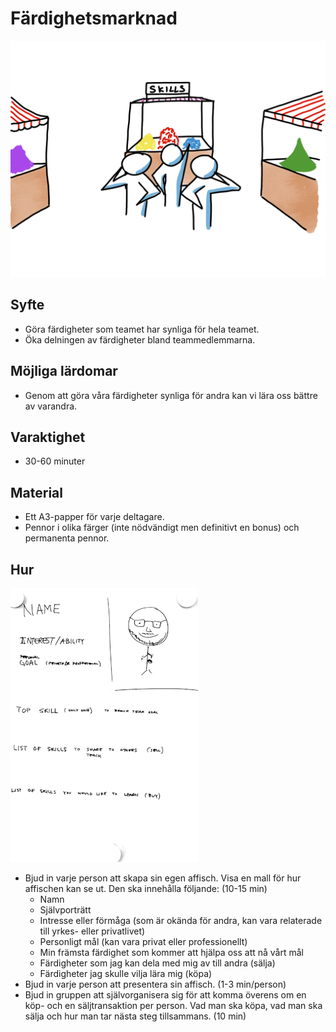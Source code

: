 # Färdighetsmarknad

<img src="images/market-of-skills-top.png">

## Syfte

- Göra färdigheter som teamet har synliga för hela teamet.
- Öka delningen av färdigheter bland teammedlemmarna.

## Möjliga lärdomar

- Genom att göra våra färdigheter synliga för andra kan vi lära oss bättre av varandra.

## Varaktighet

- 30-60 minuter

## Material

- Ett A3-papper för varje deltagare.
- Pennor i olika färger (inte nödvändigt men definitivt en bonus) och permanenta pennor.

## Hur

<img src="images/market-of-skills.png">

- Bjud in varje person att skapa sin egen affisch. Visa en mall för hur affischen kan se ut. Den ska innehålla följande: (10-15 min)
   - Namn
   - Självporträtt
   - Intresse eller förmåga (som är okända för andra, kan vara relaterade till yrkes- eller privatlivet)
   - Personligt mål (kan vara privat eller professionellt)
   - Min främsta färdighet som kommer att hjälpa oss att nå vårt mål
   - Färdigheter som jag kan dela med mig av till andra (sälja)
   - Färdigheter jag skulle vilja lära mig (köpa)
- Bjud in varje person att presentera sin affisch. (1-3 min/person)
- Bjud in gruppen att självorganisera sig för att komma överens om en köp- och en säljtransaktion per person. Vad man ska köpa, vad man ska sälja och hur man tar nästa steg tillsammans. (10 min)
